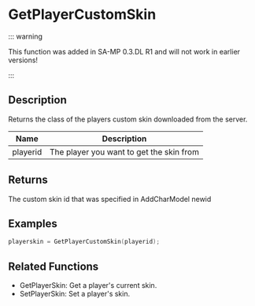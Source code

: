 # GetPlayerCustomSkin

::: warning

This function was added in SA-MP 0.3.DL R1 and will not work in earlier versions!

:::

## Description

Returns the class of the players custom skin downloaded from the server.

| Name     | Description                              |
| -------- | ---------------------------------------- |
| playerid | The player you want to get the skin from |

## Returns

The custom skin id that was specified in AddCharModel newid

## Examples

```c
playerskin = GetPlayerCustomSkin(playerid);
```

## Related Functions

- GetPlayerSkin: Get a player's current skin.
- SetPlayerSkin: Set a player's skin.
